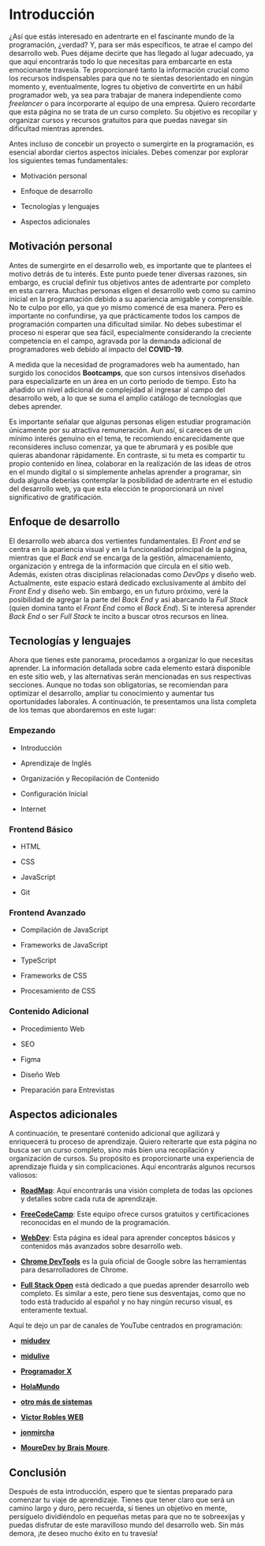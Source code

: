 # Introducción

¿Así que estás interesado en adentrarte en el fascinante mundo de la programación, ¿verdad? Y, para ser más específicos, te atrae el campo del desarrollo web. Pues déjame decirte que has llegado al lugar adecuado, ya que aquí encontrarás todo lo que necesitas para embarcarte en esta emocionante travesía. Te proporcionaré tanto la información crucial como los recursos indispensables para que no te sientas desorientado en ningún momento y, eventualmente, logres tu objetivo de convertirte en un hábil programador web, ya sea para trabajar de manera independiente como _freelancer_ o para incorporarte al equipo de una empresa. Quiero recordarte que esta página no se trata de un curso completo. Su objetivo es recopilar y organizar cursos y recursos gratuitos para que puedas navegar sin dificultad mientras aprendes.

Antes incluso de concebir un proyecto o sumergirte en la programación, es esencial abordar ciertos aspectos iniciales. Debes comenzar por explorar los siguientes temas fundamentales:

-   Motivación personal

-   Enfoque de desarrollo

-   Tecnologías y lenguajes

-   Aspectos adicionales

## Motivación personal

Antes de sumergirte en el desarrollo web, es importante que te plantees el motivo detrás de tu interés. Este punto puede tener diversas razones, sin embargo, es crucial definir tus objetivos antes de adentrarte por completo en esta carrera. Muchas personas eligen el desarrollo web como su camino inicial en la programación debido a su apariencia amigable y comprensible. No te culpo por ello, ya que yo mismo comencé de esa manera. Pero es importante no confundirse, ya que prácticamente todos los campos de programación comparten una dificultad similar. No debes subestimar el proceso ni esperar que sea fácil, especialmente considerando la creciente competencia en el campo, agravada por la demanda adicional de programadores web debido al impacto del **COVID-19**.

A medida que la necesidad de programadores web ha aumentado, han surgido los conocidos **Bootcamps**, que son cursos intensivos diseñados para especializarte en un área en un corto período de tiempo. Esto ha añadido un nivel adicional de complejidad al ingresar al campo del desarrollo web, a lo que se suma el amplio catálogo de tecnologías que debes aprender.

Es importante señalar que algunas personas eligen estudiar programación únicamente por su atractiva remuneración. Aun así, si careces de un mínimo interés genuino en el tema, te recomiendo encarecidamente que reconsideres incluso comenzar, ya que te abrumará y es posible que quieras abandonar rápidamente. En contraste, si tu meta es compartir tu propio contenido en línea, colaborar en la realización de las ideas de otros en el mundo digital o si simplemente anhelas aprender a programar, sin duda alguna deberías contemplar la posibilidad de adentrarte en el estudio del desarrollo web, ya que esta elección te proporcionará un nivel significativo de gratificación.

## Enfoque de desarrollo

El desarrollo web abarca dos vertientes fundamentales. El _Front end_ se centra en la apariencia visual y en la funcionalidad principal de la página, mientras que el _Back end_ se encarga de la gestión, almacenamiento, organización y entrega de la información que circula en el sitio web. Además, existen otras disciplinas relacionadas como _DevOps_ y diseño web. Actualmente, este espacio estará dedicado exclusivamente al ámbito del _Front End_ y diseño web. Sin embargo, en un futuro próximo, veré la posibilidad de agregar la parte del _Back End_ y así abarcando la _Full Stack_ (quien domina tanto el _Front End_ como el _Back End_). Si te interesa aprender _Back End_ o ser _Full Stack_ te incito a buscar otros recursos en línea.

## Tecnologías y lenguajes

Ahora que tienes este panorama, procedamos a organizar lo que necesitas aprender. La información detallada sobre cada elemento estará disponible en este sitio web, y las alternativas serán mencionadas en sus respectivas secciones. Aunque no todas son obligatorias, se recomiendan para optimizar el desarrollo, ampliar tu conocimiento y aumentar tus oportunidades laborales. A continuación, te presentamos una lista completa de los temas que abordaremos en este lugar:

### Empezando

-   Introducción

-   Aprendizaje de Inglés

-   Organización y Recopilación de Contenido

-   Configuración Inicial

-   Internet

### Frontend Básico

-   HTML

-   CSS

-   JavaScript

-   Git

### Frontend Avanzado

-   Compilación de JavaScript

-   Frameworks de JavaScript

-   TypeScript

-   Frameworks de CSS

-   Procesamiento de CSS

### Contenido Adicional

-   Procedimiento Web

-   SEO

-   Figma

-   Diseño Web

-   Preparación para Entrevistas

## Aspectos adicionales

A continuación, te presentaré contenido adicional que agilizará y enriquecerá tu proceso de aprendizaje. Quiero reiterarte que esta página no busca ser un curso completo, sino más bien una recopilación y organización de cursos. Su propósito es proporcionarte una experiencia de aprendizaje fluida y sin complicaciones. Aquí encontrarás algunos recursos valiosos:

-   **[RoadMap](https://roadmap.sh)**: Aquí encontrarás una visión completa de todas las opciones y detalles sobre cada ruta de aprendizaje.

-   **[FreeCodeCamp](https://www.freecodecamp.org/learn)**: Este equipo ofrece cursos gratuitos y certificaciones reconocidas en el mundo de la programación.

-   **[WebDev](https://web.dev/learn/)**: Esta página es ideal para aprender conceptos básicos y contenidos más avanzados sobre desarrollo web.

-   **[Chrome DevTools](https://developer.chrome.com/docs/devtools/)** es la guía oficial de Google sobre las herramientas para desarrolladores de Chrome.

-   **[Full Stack Open](https://fullstackopen.com/en/)** está dedicado a que puedas aprender desarrollo web completo. Es similar a este, pero tiene sus desventajas, como que no todo está traducido al español y no hay ningún recurso visual, es enteramente textual.

Aquí te dejo un par de canales de YouTube centrados en programación:

-   **[midudev](https://www.youtube.com/@midudev)**

-   **[midulive](https://www.youtube.com/@midulive)**

-   **[Programador X](https://www.youtube.com/@ProgramadorX)**

-   **[HolaMundo](https://www.youtube.com/@HolaMundoDev)**

-   **[otro más de sistemas](https://www.youtube.com/@otromasdesistemas)**

-   **[Victor Robles WEB](https://www.youtube.com/@VictorRoblesWEB)**

-   **[jonmircha](https://www.youtube.com/@jonmircha)**

-   **[MoureDev by Brais Moure](https://www.youtube.com/@mouredev/videos)**.

## Conclusión

Después de esta introducción, espero que te sientas preparado para comenzar tu viaje de aprendizaje. Tienes que tener claro que será un camino largo y duro, pero recuerda, si tienes un objetivo en mente, persíguelo dividiéndolo en pequeñas metas para que no te sobreexijas y puedas disfrutar de este maravilloso mundo del desarrollo web. Sin más demora, ¡te deseo mucho éxito en tu travesía!
